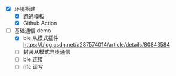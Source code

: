 - [x] 环境搭建
    - [x] 跑通模板
    - [x] Github Action

- [ ] 基础通信 demo
    - [x] ble 从模式插件 https://blog.csdn.net/a287574014/article/details/80843584
    - [ ] 封装从模式异步通信
    - [ ] ble 连接
    - [ ] nfc 读写